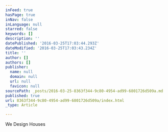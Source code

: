 ```yaml
---
inFeed: true
hasPage: true
inNav: false
inLanguage: null
starred: false
keywords: []
description: ''
datePublished: '2016-03-25T17:03:44.293Z'
dateModified: '2016-03-25T17:03:43.234Z'
title: ''
author: []
authors: []
publisher:
  name: null
  domain: null
  url: null
  favicon: null
sourcePath: _posts/2016-03-25-8363f344-9c80-4954-ad99-6801726d509a.md
published: true
url: 8363f344-9c80-4954-ad99-6801726d509a/index.html
_type: Article

---
```

We Design Houses